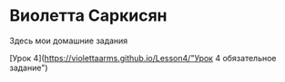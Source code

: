 

# Виолетта Саркисян
Здесь мои домашние задания

[Урок 4](https://violettaarms.github.io/Lesson4/"Урок 4 обязательное задание")
